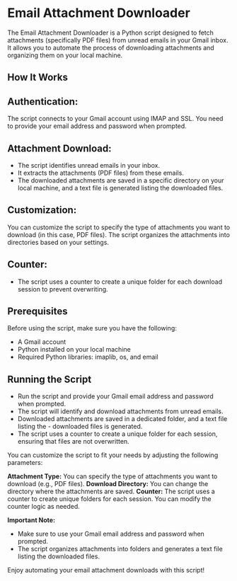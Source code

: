# Email Attachment Downloader
The Email Attachment Downloader is a Python script designed to fetch attachments (specifically PDF files) from unread emails in your Gmail inbox. It allows you to automate the process of downloading attachments and organizing them on your local machine.

## How It Works
## Authentication:

The script connects to your Gmail account using IMAP and SSL.
You need to provide your email address and password when prompted.

## Attachment Download:

- The script identifies unread emails in your inbox.
- It extracts the attachments (PDF files) from these emails.
- The downloaded attachments are saved in a specific directory on your local machine, and a text file is generated listing the downloaded files.

## Customization:

You can customize the script to specify the type of attachments you want to download (in this case, PDF files).
The script organizes the attachments into directories based on your settings.

## Counter:

- The script uses a counter to create a unique folder for each download session to prevent overwriting.

## Prerequisites
Before using the script, make sure you have the following:

- A Gmail account
- Python installed on your local machine
- Required Python libraries: imaplib, os, and email


## Running the Script
- Run the script and provide your Gmail email address and password when prompted.
- The script will identify and download attachments from unread emails.
- Downloaded attachments are saved in a dedicated folder, and a text file listing the - downloaded files is generated.
- The script uses a counter to create a unique folder for each session, ensuring that files are not overwritten.

You can customize the script to fit your needs by adjusting the following parameters:

**Attachment Type:** You can specify the type of attachments you want to download (e.g., PDF files).
**Download Directory:** You can change the directory where the attachments are saved.
**Counter:** The script uses a counter to create unique folders for each session. You can modify the counter logic as needed.

**Important Note:**
- Make sure to use your Gmail email address and password when prompted.
- The script organizes attachments into folders and generates a text file listing the downloaded files.


Enjoy automating your email attachment downloads with this script!
